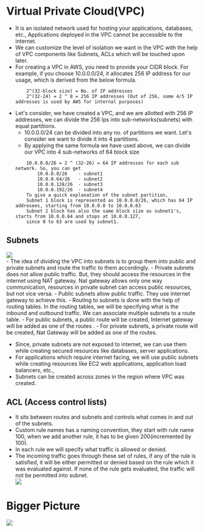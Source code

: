  # Virtual Private Cloud(VPC)
 - It is an isolated network used for hosting your applications, databases, etc., Applications deployed in the VPC cannot
   be accessible to the internet. 
 - We can customize the level of isolation we want in the VPC with the help of VPC components like Subnets, ACLs which will be 
   touched upon later.
 - For creating a VPC in AWS, you need to provide your CIDR block. For example, if you choose 10.0.0.0/24,  it allocates 
   256 IP address for our usage, which is derived from the below formula.
   ```
       2^(32-block size) = No. of IP addresses 
       2^(32-24) = 2 ^ 8 = 256 IP addresses (Out of 256, some 4/5 IP addresses is used by AWS for internal purposes)
   ``` 
 - Let's consider, we have created a VPC, and we are allotted with 256 IP addresses, we can divide the 256 Ips into sub-networks(subnets) 
   with equal partitions. 
   - 10.0.0.0/24 can be divided into any no. of partitions we want. Let's consider we want to divide it into 4 partitions.
   - By applying the same formula we have used above, we can divide our VPC into 4 sub-networks of 64 block size
    ```
        10.0.0.0/26 = 2 ^ (32-26) = 64 IP addresses for each sub network. So, you can get  
            10.0.0.0/26    - subnet1
            10.0.0.64/26   - subnet2
            10.0.0.128/26  - subnet3
            10.0.0.192/26  - subnet4
        To give a quick explanation of the subnet partition,
        Subnet 1 block is represented as 10.0.0.0/26, which has 64 IP addresees, starting from 10.0.0.0 to 10.0.0.63
        Subnet 2 block has also the same block size as subnet1's, starts from 10.0.0.64 and stops at 10.0.0.127, 
        since 0 to 63 are used by subnet1.                       
   ```
  ## Subnets 
   <div align="left">
      <img src="/VPC.png"></img>
   </div> 
 - The idea of dividing the VPC into subnets is to group them into public and private subnets and route the traffic to them accordingly.
 - Private subnets does not allow public traffic. But, they should access the resources in the internet using NAT gateway. 
   Nat gateway allows only one way communication, resources in private subnet can access public resources, but not vice versa. 
 - Public subnets allow public traffic. They use internet gateway to achieve this.
 - Routing to subnets is done with the help of routing tables. In the routing tables, we will be specifying what is the inbound
   and outbound traffic. We can associate multiple subnets to a route table.
   - For public subnets, a public route will be created, Internet gateway will be added as one of the routes .
   - For private subnets, a private route will be created, Nat Gateway will be added as one of the routes.
   
 - Since, private subnets are not exposed to internet, we can use them while creating secured resources like databases, server applications.
 - For applications which require internet facing, we will use public subnets while creating resources like EC2 web applications, application 
   load balancers, etc.,
 - Subnets can be created across zones in the region where VPC was created.
 
 ## ACL (Access control lists)
- It sits between routes and subnets and controls what comes in and out of the subnets. 
- Custom rule names has a naming convention, they start with rule name 100, when we add another rule, it has to be given 200(incremented by 100).
- In each rule we will specify what traffic is allowed or denied.
- The incoming traffic goes through these set of rules, if any of the rule is satisfied, it will be either permitted or denied based on the rule
   which it was evaluated against. If none of the rule gets evaluated, the traffic will not be permitted into subnet.
  <div align="left">
      <img src="/VPC2.PNG"></img>
 </div>

# Bigger Picture
  <div align="left">
      <img src="/VPC1.PNG"></img>
 </div>